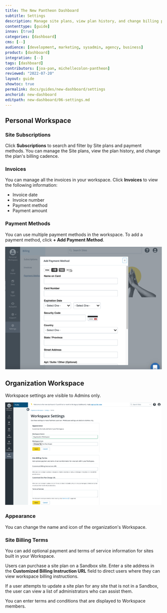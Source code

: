 ```yaml
---
title: The New Pantheon Dashboard
subtitle: Settings
description: Manage site plans, view plan history, and change billing preferences
contenttype: [guide]
innav: [true]
categories: [dashboard]
cms: [--]
audience: [development, marketing, sysadmin, agency, business]
product: [dashboard]
integration: [--]
tags: [dashboard]
contributors: [joa-pan, michellecolon-pantheon]
reviewed: "2022-07-20"
layout: guide
showtoc: true
permalink: docs/guides/new-dashboard/settings
anchorid: new-dashboard
editpath: new-dashboard/06-settings.md
---
```


## Personal Workspace

### Site Subscriptions

Click **Subscriptions** to search and filter by Site plans and payment methods. You can manage the Site plans, view the plan history, and change the plan's billing cadence.

### Invoices

You can manage all the invoices in your workspace. Click **Invoices** to view the following information:

* Invoice date
* Invoice number
* Payment method
* Payment amount

### Payment Methods

You can use multiple payment methods in the workspace. To add a payment method, click **+ Add Payment Method**.

![A screenshot of the adding card information](../../../images/dashboard/new-dashboard/add-payment.png)

## Organization Workspace

Workspace settings are visible to Admins only.

![A screenshot of the organization workspace settings](../../../images/dashboard/new-dashboard/workspace-settings.png)

### Appearance

You can change the name and icon of the organization's Workspace.

### Site Billing Terms

You can add optional payment and terms of service information for sites built in your Workspace.

Users can purchase a site plan on a Sandbox site. Enter a site address in the **Customized Billing Instruction URL** field to direct users where they can view workspace billing instructions.

If a user attempts to update a site plan for any site that is not in a Sandbox, the user can view a list of administrators who can assist them.

You can enter terms and conditions that are displayed to Workspace members.

<Partial file="autopilot/autopilot-webhooks.md" />
